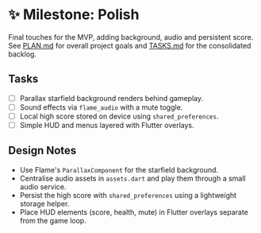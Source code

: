 # ✨ Milestone: Polish

Final touches for the MVP, adding background, audio and persistent score.
See [PLAN.md](PLAN.md) for overall project goals and
[TASKS.md](TASKS.md) for the consolidated backlog.

## Tasks

- [ ] Parallax starfield background renders behind gameplay.
- [ ] Sound effects via `flame_audio` with a mute toggle.
- [ ] Local high score stored on device using `shared_preferences`.
- [ ] Simple HUD and menus layered with Flutter overlays.

## Design Notes

- Use Flame's `ParallaxComponent` for the starfield background.
- Centralise audio assets in `assets.dart` and play them through a small
  audio service.
- Persist the high score with `shared_preferences` using a lightweight storage
  helper.
- Place HUD elements (score, health, mute) in Flutter overlays separate from
  the game loop.
